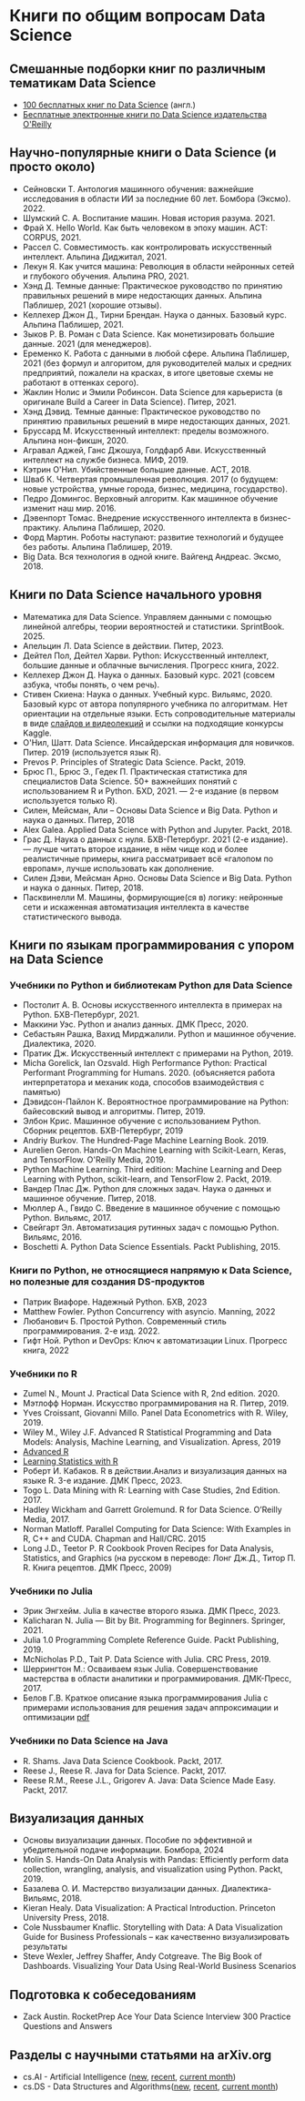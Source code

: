 # Книги по общим вопросам Data Science

## Смешанные подборки книг по различным тематикам Data Science

- [100 бесплатных книг по Data Science](https://www.learndatasci.com/free-data-science-books/) (англ.)
- [Бесплатные электронные книги по Data Science издательства O'Reilly](https://www.oreilly.com/data/free/archive.html)

## Научно-популярные книги о Data Science (и просто около)

- Сейновски Т. Антология машинного обучения: важнейшие исследования в области ИИ за последние 60 лет. Бомбора (Эксмо). 2022.
- Шумский С. А. Воспитание машин. Новая история разума. 2021.
- Фрай Х. Hello World. Как быть человеком в эпоху машин. АСТ: CORPUS, 2021.
- Рассел С. Совместимость. как контролировать искусственный интеллект. Альпина Диджитал, 2021.
- Лекун Я. Как учится машина: Революция в области нейронных сетей и глубокого обучения. Альпина PRO, 2021.
- Хэнд Д. Темные данные: Практическое руководство по принятию правильных решений в мире недостающих данных. Альпина Паблишер, 2021 (хорошие отзывы).
- Келлехер Джон Д., Тирни Брендан. Наука о данных. Базовый курс. Альпина Паблишер, 2021.
- Зыков Р. В. Роман с Data Science. Как монетизировать большие данные. 2021 (для менеджеров).
- Еременко К. Работа с данными в любой сфере. Альпина Паблишер, 2021 (без формул и алгоритом, для руководителей малых и средних предприятий, пожалели на красках, в итоге цветовые схемы не работают в оттенках серого).
- Жаклин Нолис и Эмили Робинсон. Data Science для карьериста (в оригинале Build a Career in Data Science). Питер, 2021.
- Хэнд Дэвид. Темные данные: Практическое руководство по принятию правильных решений в мире недостающих данных, 2021.
- Бруссард М. Искусственный интеллект: пределы возможного. Альпина нон-фикшн, 2020.
- Агравал Аджей, Ганс Джошуа, Голдфарб Ави. Искусственный интеллект на службе бизнеса. МИФ, 2019.
- Кэтрин О'Нил. Убийственные большие данные. АСТ, 2018.
- Шваб К. Четвертая промышленная революция. 2017 (о будущем: новые устройства, умные города, бизнес, медицина, государство).
- Педро Домингос. Верховный алгоритм. Как машинное обучение изменит наш мир. 2016.
- Дэвенпорт Томас. Внедрение искусственного интеллекта в бизнес-практику. Альпина Паблишер, 2020.
- Форд Мартин. Роботы наступают: развитие технологий и будущее без работы. Альпина Паблишер, 2019.
- Big Data. Вся технология в одной книге. Вайгенд Андреас. Эксмо, 2018.

## Книги по Data Science начального уровня

- Математика для Data Science. Управляем данными с помощью линейной алгебры, теории вероятностей и статистики. SprintBook. 2025.
- Апельцин Л. Data Science в действии. Питер, 2023.
- Дейтел Пол, Дейтел Харви. Python: Искусственный интеллект, большие данные и облачные вычисления. Прогресс книга, 2022.
- Келлехер Джон Д. Наука о данных. Базовый курс. 2021 (совсем азбука, чтобы понять, о чем речь).
- Стивен Скиена: Наука о данных. Учебный курс. Вильямс, 2020. Базовый курс от автора популярного учебника по алгоритмам. Нет ориентации на отдельные языки. Есть сопроводительные материалы в виде [слайдов и видеолекций](http://www.data-manual.com) и ссылки на подходящие конкурсы Kaggle.
- О'Нил, Шатт. Data Science. Инсайдерская информация для новичков. Питер. 2019 (используется язык R).
- Prevos P. Principles of Strategic Data Science. Packt, 2019.
- Брюс П., Брюс Э., Гедек П. Практическая статистика для специалистов Data Science. 50+ важнейших понятий с использованием R и Python. БХD, 2021. — 2-е издание (в первом используется только R).
- Силен, Мейсман, Али – Основы Data Science и Big Data. Python и наука о данных. Питер, 2018
- Alex Galea. Applied Data Science with Python and Jupyter. Packt, 2018.
- Грас Д. Наука о данных с нуля. БХВ-Петербург. 2021 (2-е издание). — лучше читать второе издание, в нём чище код и более реалистичные примеры, книга рассматривает всё «галопом по европам», лучше использовать как дополнение.
- Силен Дэви, Мейсман Арно. Основы Data Science и Big Data. Python и наука о данных. Питер, 2018.
- Пасквинелли М. Машины, формирующие(ся в) логику: нейронные сети и искаженная автоматизация интеллекта в качестве статистического вывода.

## Книги по языкам программирования с упором на Data Science

### Учебники по Python и библиотекам Python для Data Science

- Постолит А. В. Основы искусственного интеллекта в примерах на Python. БХВ-Петербург, 2021.
- Маккини Уэс. Python и анализ данных. ДМК Пресс, 2020.
- Себастьян Рашка, Вахид Мирджалили. Python и машинное обучение. Диалектика, 2020.
- Пратик Дж. Искусственный интеллект с примерами на Python, 2019.
- Micha Gorelick, Ian Ozsvald. High Performance Python: Practical Performant Programming for Humans. 2020. (объясняется работа интерпретатора и механик кода, способов взаимодействия с памятью)
- Дэвидсон-Пайлон К. Вероятностное программирование на Python: байесовский вывод и алгоритмы. Питер, 2019.
- Элбон Крис. Машинное обучение с использованием Python. Сборник рецептов. БХВ-Петербург, 2019
- Andriy Burkov. The Hundred-Page Machine Learning Book. 2019.
- Aurelien Geron. Hands-On Machine Learning with Scikit-Learn, Keras, and TensorFlow. O'Reilly Media, 2019.
- Python Machine Learning. Third edition: Machine Learning and Deep Learning with Python, scikit-learn, and TensorFlow 2. Packt, 2019.
- Вандер Плас Дж. Python для сложных задач. Наука о данных и машинное обучение. Питер, 2018.
- Мюллер А., Гвидо С. Введение в машинное обучение с помощью Python. Вильямс, 2017.
- Свейгарт Эл. Автоматизация рутинных задач с помощью Python. Вильямс, 2016.
- Boschetti A. Python Data Science Essentials. Packt Publishing, 2015.

### Книги по Python, не относящиеся напрямую к Data Science, но полезные для создания DS-продуктов

- Патрик Виафоре. Надежный Python. БХВ, 2023
- Matthew Fowler. Python Concurrency with asyncio. Manning, 2022
- Любанович Б. Простой Python. Современный стиль программирования. 2-е изд. 2022.
- Гифт Ной. Python и DevOps: Ключ к автоматизации Linux. Прогресс книга, 2022

### Учебники по R

- Zumel N., Mount J. Practical Data Science with R, 2nd edition. 2020.
- Мэтлофф Норман. Искусство программирования на R. Питер, 2019.
- Yves Croissant, Giovanni Millo. Panel Data Econometrics with R. Wiley, 2019.
- Wiley M., Wiley J.F. Advanced R Statistical Programming and Data Models: Analysis, Machine Learning, and Visualization. Apress, 2019
- [Advanced R](http://adv-r.had.co.nz/)
- [Learning Statistics with R](https://web.archive.org/web/20170319021353/http://health.adelaide.edu.au:80/psychology/ccs/teaching/lsr/)
- Роберт И. Кабаков. R в действии.Анализ и визуализация данных на языке R. 3-е издание. ДМК Пресс, 2023.
- Togo L. Data Mining with R: Learning with Case Studies, 2nd Edition. 2017.
- Hadley Wickham and Garrett Grolemund. R for Data Science. O’Reilly Media, 2017.
- Norman Matloff. Parallel Computing for Data Science: With Examples in R, C++ and CUDA. Chapman and Hall/CRC. 2015
- Long J.D., Teetor P. R Cookbook Proven Recipes for Data Analysis, Statistics, and Graphics (на русском в переводе: Лонг Дж.Д., Титор П. R. Книга рецептов. ДМК Пресс, 2009)

### Учебники по Julia
- Эрик Энгхейм. Julia в качестве второго языка. ДМК Пресс, 2023.
- Kalicharan N. Julia — Bit by Bit. Programming for Beginners. Springer, 2021.
- Julia 1.0 Programming Complete Reference Guide. Packt Publishing, 2019.
- McNicholas P.D., Tait P. Data Science with Julia. CRC Press, 2019.
- Шеррингтон М.: Осваиваем язык Julia. Совершенствование мастерства в области аналитики и программирования. ДМК-Пресс, 2017.
- Белов Г.В. Краткое описание языка программирования Julia с примерами использования для решения задач аппроксимации и оптимизации [pdf](http://ihed.ras.ru/~thermo/Julia/Brief%20description%20of%20Julia%20language.pdf)

### Учебники по Data Science на Java

- R. Shams. Java Data Science Cookbook. Packt, 2017.
- Reese J., Reese R. Java for Data Science. Packt, 2017.
- Reese R.M., Reese J.L., Grigorev A. Java: Data Science Made Easy. Packt, 2017.

## Визуализация данных
- Основы визуализации данных. Пособие по эффективной и убедительной подаче информации. Бомбора, 2024
- Molin S. Hands-On Data Analysis with Pandas: Efficiently perform data collection, wrangling, analysis, and visualization using Python. Packt, 2019.
- Базалева О. И. Мастерство визуализации данных. Диалектика-Вильямс, 2018.
- Kieran Healy. Data Visualization: A Practical Introduction. Princeton University Press, 2018.
- Cole Nussbaumer Knaflic. Storytelling with Data: A Data Visualization Guide for Business Professionals – как качественно визуализировать результаты
- Steve Wexler, Jeffrey Shaffer, Andy Cotgreave. The Big Book of Dashboards. Visualizing Your Data Using Real-World Business Scenarios

## Подготовка к собеседованиям

- Zack Austin. RocketPrep Ace Your Data Science Interview 300 Practice Questions and Answers

## Разделы с научными статьями на arXiv.org

- cs.AI - Artificial Intelligence ([new](https://arxiv.org/list/cs.AI/new), [recent](https://arxiv.org/list/cs.AI/recent), [current month](https://arxiv.org/list/cs.AI/current))
- cs.DS - Data Structures and Algorithms([new](https://arxiv.org/list/cs.DS/new), [recent](https://arxiv.org/list/cs.DS/recent), [current month](https://arxiv.org/list/cs.DS/current))
